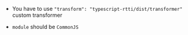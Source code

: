 - You have to use `"transform": "typescript-rtti/dist/transformer"` custom transformer

- `module` should be `CommonJS`
